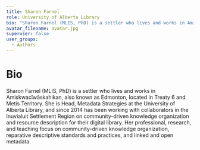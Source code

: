 ```yaml
---
title: Sharon Farnel
role: University of Alberta Library
bio: "Sharon Farnel (MLIS, PhD) is a settler who lives and works in Amiskwacîwâskahikan, also known as Edmonton, located in Treaty 6 and Metis Territory. She is Head, Metadata Strategies at the University of Alberta Library, and since 2014 has been working with collaborators in the Inuvialuit Settlement Region on community-driven knowledge organization and resource description for their digital library. Her professional, research, and teaching focus on community-driven knowledge organization, reparative descriptive standards and practices, and linked and open metadata."
avatar_filename: avatar.jpg
superuser: false
user_groups:
  - Authors
---
```


# Bio
Sharon Farnel (MLIS, PhD) is a settler who lives and works in Amiskwacîwâskahikan, also known as Edmonton, located in Treaty 6 and Metis Territory. She is Head, Metadata Strategies at the University of Alberta Library, and since 2014 has been working with collaborators in the Inuvialuit Settlement Region on community-driven knowledge organization and resource description for their digital library. Her professional, research, and teaching focus on community-driven knowledge organization, reparative descriptive standards and practices, and linked and open metadata.


